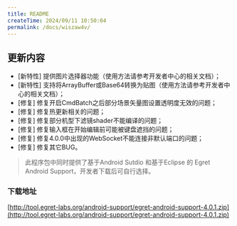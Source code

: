 ```yaml
---
title: README
createTime: 2024/09/11 10:50:04
permalink: /docs/wiszaw4v/
---
```

## 更新内容

* [新特性] 提供图片选择器功能（使用方法请参考开发者中心的相关文档）；
* [新特性] 支持将ArrayBuffer或Base64转换为贴图（使用方法请参考开发者中心的相关文档）；
* [修复] 修复开启CmdBatch之后部分场景矢量图设置透明度无效的问题；
* [修复] 修复热更新相关的问题；
* [修复] 修复部分机型下滤镜shader不能编译的问题；
* [修复] 修复输入框在开始编辑前可能被键盘遮挡的问题；
* [修复] 修复4.0.0中出现的WebSocket不能连接非默认端口的问题；
* [修复] 修复其它BUG。

> 此程序包中同时提供了基于Android Sutdio 和基于Eclipse 的 Egret Android Support，开发者下载后可自行选择。

### 下载地址

[http://tool.egret-labs.org/android-support/egret-android-support-4.0.1.zip](http://tool.egret-labs.org/android-support/egret-android-support-4.0.1.zip)

